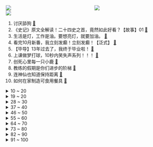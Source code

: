 <div >
	<a style="float:left;width:55%;" href = "https://github.com/anuraghazra/github-readme-stats">
	 <img src = "https://github-readme-stats.vercel.app/api?username=iuuuuuaena&theme=buefy&show_icons=true"/>
	</a>
	<a  style="float:right;width:45%" href = "https://github.com/anuraghazra/github-readme-stats">
	 <img  src="https://github-readme-stats.vercel.app/api/top-langs/?username=anuraghazra&layout=compact"/>
	</a>
	</div>

[![](https://img.shields.io/badge/jxd-@jxdgogogo.xyz-yellowgreen.svg)](https://www.jxdgogogo.xyz)<br>
1. 讨厌舔狗 [:link:](//www.bilibili.com/video/BV1Eu4y1E7wp) <br>
2. 《史记》原文全解读！二十四史之首，竟然如此好看？【故事】01 [:link:](//www.bilibili.com/video/BV1cM41197ui) <br>
3. 生活是灯，工作是油。要想亮灯，就要加油。 [:link:](//www.bilibili.com/video/BV1C84y1R76d) <br>
4. 看完10月新番，我立刻发癫！立刻发癫！【泛式】 [:link:](//www.bilibili.com/video/BV1xB4y1d7eS) <br>
5. 【毕导】13年过去了，我终于毕业啦！ [:link:](//www.bilibili.com/video/BV19c411o7os) <br>
6. 上课做梦打球，10秒内笑失声系列！！！ [:link:](//www.bilibili.com/video/BV1jN4y1k7e5) <br>
7. 创死心里每一只小鹿 [:link:](//www.bilibili.com/video/BV1oN411W76d) <br>
8. 教练的假期是你们进步的阶梯 [:link:](//www.bilibili.com/video/BV1gy4y1A7WT) <br>
9. 连神仙也知道保持距离 [:link:](//www.bilibili.com/video/BV1nN411s7J7) <br>
10. 如何在家制造可食用餐具 [:link:](//www.bilibili.com/video/BV1SN411W74G) <br>
<details>
<summary>10 ~ 20</summary>

11. 史上最打动人心的游戏，玩过的人都致郁了！ [:link:](//www.bilibili.com/video/BV1zN4y1k7Z1) <br>
12. 【爆肝】挑战在一个区块里生存100天，直接挖空！ [:link:](//www.bilibili.com/video/BV1ch4y1q7Zd) <br>
13. 人生就像一本空白的笔记，善良与否全由你自己书写，9.3分超治愈电影《海蒂和爷爷》 [:link:](//www.bilibili.com/video/BV1Ty4y1A7jC) <br>
14. 我攻略了同学的班主任！！ [:link:](//www.bilibili.com/video/BV1d94y1V7dU) <br>
15. 究极难狗生存！当你开局只有「一格空间」!!？第三期！！ [:link:](//www.bilibili.com/video/BV1U94y1V7Ah) <br>
16. HR最不愿意劝退的两种人 [:link:](//www.bilibili.com/video/BV1Zg4y1d73u) <br>
17. 我将数十张试卷拼接成了一张试卷 [:link:](//www.bilibili.com/video/BV14u4y1Y7gZ) <br>
18. 当寄生虫感染上了寄生虫，谁能胜出？ [:link:](//www.bilibili.com/video/BV1Ve41197Pq) <br>
19. 因为生理羞耻，我被一群小学生嘲笑了…. [:link:](//www.bilibili.com/video/BV1Qg4y1d72Z) <br>
</details>
<details>
<summary>19 ~ 20</summary>

20. 就要“做”挑战 [:link:](//www.bilibili.com/video/BV1gB4y1d7d4) <br>
21. 如何做不被女性避雷的广告 [:link:](//www.bilibili.com/video/BV1tu4y1E78j) <br>
22. 史上最强台球赛2 [:link:](//www.bilibili.com/video/BV1GB4y1d7yv) <br>
23. 【warma】悄悄展示我制作的小玩意~ [:link:](//www.bilibili.com/video/BV1WM411X77r) <br>
24. 我的朋友都以为我很有钱… [:link:](//www.bilibili.com/video/BV1gu4y1E7ji) <br>
25. 【纳西妲生日会】万人大合唱《我不曾忘记》 [:link:](//www.bilibili.com/video/BV1ah4y1B7Pf) <br>
26. 戏曲国家队组合出战！《云上五骁·倏忽之战》好戏开场！ [:link:](//www.bilibili.com/video/BV1sH4y1r7pi) <br>
27. 转笔，但是降维打击！3分钟上手无限轮回转笔连招！ [:link:](//www.bilibili.com/video/BV15G411C7Uv) <br>
28. 闰土刺清道夫 [:link:](//www.bilibili.com/video/BV1AB4y1d7v1) <br>
</details>
<details>
<summary>28 ~ 30</summary>

29. 天冷了，大家多穿衣服！ [:link:](//www.bilibili.com/video/BV1qM411X739) <br>
30. 【作文58+】一个视频彻底教会你怎么写满分作文 [:link:](//www.bilibili.com/video/BV1Vc411Z7Xd) <br>
31. 小伙摔伤回家等待死神来临，没想到却迎来一群天使 [:link:](//www.bilibili.com/video/BV1cM41197ag) <br>
32. 「小白」关于小米 14/14 Pro 都在这了！ [:link:](//www.bilibili.com/video/BV1nu4y1Y7XZ) <br>
33. 第一次做面包就从它开始吧！0油0糖不用揉面的贝果，简单又好吃！ [:link:](//www.bilibili.com/video/BV1hC4y1n7rP) <br>
34. 至此，已成艺术 [:link:](//www.bilibili.com/video/BV13C4y1n7Qs) <br>
35. 我，王维，人间很无趣，孑然一身，又怎样呢？ [:link:](//www.bilibili.com/video/BV1Gc411Z7Wa) <br>
36. 0失误！一镜到底！我的世界超长极限螺旋升天塔跑酷！ [:link:](//www.bilibili.com/video/BV1Hu4y1Y7XS) <br>
37. 10块钱预算能做出什么样的艺术品 [:link:](//www.bilibili.com/video/BV1Xw411B7Gf) <br>
</details>
<details>
<summary>37 ~ 40</summary>

38. 又是幸福快乐的一天~生活还得继续！ [:link:](//www.bilibili.com/video/BV1zg4y1d7jV) <br>
39. 太久没洗电饭锅，里面孕育出了一个文明… [:link:](//www.bilibili.com/video/BV1bG41117Cq) <br>
40. 教你画猫 [:link:](//www.bilibili.com/video/BV1zy4y1w752) <br>
41. 《一种新的聊天方式》 [:link:](//www.bilibili.com/video/BV1J94y1j7wH) <br>
42. 15件设计鬼才发明的神奇厨具，最后一件绝了 [:link:](//www.bilibili.com/video/BV1dc411o7tT) <br>
43. 今晚我狗哥不动嘴都不许吃 [:link:](//www.bilibili.com/video/BV13y4y1A74d) <br>
44. 最咒术该溜子的一集 [:link:](//www.bilibili.com/video/BV1cH4y1r7ZV) <br>
45. 无痿级【不要笑挑战】只有1.028%的人能看到最后蚌得住不笑！！ [:link:](//www.bilibili.com/video/BV1vu4y1Y7qP) <br>
46. 如果世界被诡异古神入侵 ！你是否能够存活到最后？ [:link:](//www.bilibili.com/video/BV1Aa4y1X761) <br>
</details>
<details>
<summary>46 ~ 50</summary>

47. 带粉丝跑一千公里拍写真？ [:link:](//www.bilibili.com/video/BV1Hj411e7Zu) <br>
48. “出来混，没一个难办的” [:link:](//www.bilibili.com/video/BV1YC4y1n73K) <br>
49. 青岛蟹宴2000一位，波龙帝王蟹不限量，从头吃到尾 [:link:](//www.bilibili.com/video/BV1au4y1Y7eP) <br>
50. 为了一夜暴富，我用数学模型买足彩 [:link:](//www.bilibili.com/video/BV1oc411R7PU) <br>
51. 【战鹰×战狼】“战战京京”的感情故事 [:link:](//www.bilibili.com/video/BV1oc411Z7Rp) <br>
52. 女王陛下，来自大明的洋人不仅有枪，还有手榴弹！【帝国时代4】 [:link:](//www.bilibili.com/video/BV1SM411X7LV) <br>
53. 我买了三万元的顶级武器！是什么体验？世界上最强的手枪之一！ [:link:](//www.bilibili.com/video/BV1Vc411Z7L2) <br>
54. 一进城才知道我爸这么火 [:link:](//www.bilibili.com/video/BV1ZB4y1R7GE) <br>
55. 湾鳄小河去世，救治过程复盘，也许是撬动动物园低效管理的先驱 [:link:](//www.bilibili.com/video/BV1Lw411q7QD) <br>
</details>
<details>
<summary>55 ~ 60</summary>

56. 探秘全球最危险，迪拜空中餐厅！吃牛排要签生死状？ [:link:](//www.bilibili.com/video/BV1mw411F7VZ) <br>
57. 当猫咖员工是个coser，是什么体验？ [:link:](//www.bilibili.com/video/BV1NQ4y1H7P6) <br>
58. 无力感2.0 [:link:](//www.bilibili.com/video/BV1mh4y1i7gw) <br>
59. “天下一统”背后隐藏的“惊天动机”！「三国归晋」 [:link:](//www.bilibili.com/video/BV1nQ4y1H7Eb) <br>
60. 《王者荣耀世界》6分钟实机演示发布-「为战斗加点恶作剧」 [:link:](//www.bilibili.com/video/BV1Sy4y1w7QM) <br>
61. 超猛肌肉猛男！男人为救亲哥哥，一人跨国掀翻一群歹徒！ [:link:](//www.bilibili.com/video/BV1B84y1R7YP) <br>
62. ”短短几分钟却震撼了我一辈子“ [:link:](//www.bilibili.com/video/BV1oh4y1i7Mo) <br>
63. 经鉴定，僵尸是撑死的！ [:link:](//www.bilibili.com/video/BV1LN4y1k76C) <br>
64. 好歹毒的雅思8分知识 [:link:](//www.bilibili.com/video/BV1Yu4y1E7qV) <br>
</details>
<details>
<summary>64 ~ 70</summary>

65. 24个美院人画猫 [:link:](//www.bilibili.com/video/BV1p94y1j7mH) <br>
66. 假如星穹铁道里的角色也拍短视频 [:link:](//www.bilibili.com/video/BV1C84y1R7gn) <br>
67. 你这后羿血条有问题呀 [:link:](//www.bilibili.com/video/BV1zw411z7Yf) <br>
68. 猫咪咬人怎么办？ [:link:](//www.bilibili.com/video/BV13G411C7Cz) <br>
69. 《明日方舟》限定干员「塑心」前瞻PV [:link:](//www.bilibili.com/video/BV1We41197Tc) <br>
70. 《崩坏：星穹铁道》走近星穹——「托帕&账账：债务优化，迎面变局」 [:link:](//www.bilibili.com/video/BV1D84y1R7Uc) <br>
71. 如果英文歌曲也有天花板，那么哪首才是你心目中的NO.1 [:link:](//www.bilibili.com/video/BV1Yy4y1w7QS) <br>
72. 超级搜索技术，普通人变强的唯一外挂 | 全套宝藏实操秘技 [:link:](//www.bilibili.com/video/BV1yw411F7J1) <br>
73. 漫威蜘蛛侠2：蜘蛛侠最强战衣，反毒液战衣登场！ [:link:](//www.bilibili.com/video/BV1oG411k7A2) <br>
</details>
<details>
<summary>73 ~ 80</summary>

74. 当爸爸来接放学，和妈妈咋不一样？ [:link:](//www.bilibili.com/video/BV1tG41117S7) <br>
75. 简单的人到肩担的人 [:link:](//www.bilibili.com/video/BV1ug4y1o73m) <br>
76. 生猛闺蜜！！！ [:link:](//www.bilibili.com/video/BV1kC4y1n755) <br>
77. 哥们跟你心连心你跟哥们玩脑筋? [:link:](//www.bilibili.com/video/BV1iN4y1r7vs) <br>
78. 世界上最长的烤肉大串！30个师傅同时烤，200米长根本拿不动！ [:link:](//www.bilibili.com/video/BV1vw411z7EB) <br>
79. 上海万圣节人均发疯笑死我了 [:link:](//www.bilibili.com/video/BV1XC4y137bA) <br>
80. “乐高世界”里的蟑螂老窝，吓飞一群猛男 [:link:](//www.bilibili.com/video/BV16N4y1k7AT) <br>
81. “蒙住了眼，心感受的便更清晰了” [:link:](//www.bilibili.com/video/BV1Xw411F7i6) <br>
82. “汗流浃背了吧，Cheems！” [:link:](//www.bilibili.com/video/BV1AC4y1n7hc) <br>
</details>
<details>
<summary>82 ~ 90</summary>

83. 你这个变态！ [:link:](//www.bilibili.com/video/BV1NN411s7MX) <br>
84. 今天不做被束缚的贵族 只做优雅的自由人 [:link:](//www.bilibili.com/video/BV1yu4y1Y7Lu) <br>
85. 老师吵架时的尴尬（真的超超超级无敌真实哇） [:link:](//www.bilibili.com/video/BV1Gc411Z7ct) <br>
86. 小却精悍！13年前仅11MB大小的国产巅峰游戏！ [:link:](//www.bilibili.com/video/BV1aQ4y1W7hr) <br>
87. 【怒九】气到缺氧 2023年竟然还能玩到这样剧情的游戏… [:link:](//www.bilibili.com/video/BV1CM411X7L5) <br>
88. 当 代 年 轻 人 快 感 现 状 [:link:](//www.bilibili.com/video/BV13Q4y1W7rn) <br>
89. 《史 上 最 骚 卧 底 如 来》—第一集 [:link:](//www.bilibili.com/video/BV1c94y157yV) <br>
90. （这也能解说？！）打到惺惺相惜！江苏街头综合格斗赛！ [:link:](//www.bilibili.com/video/BV1Bu4y1Y7Jt) <br>
91. 😨资本家最讨厌的白嫖怪长什么样？！ [:link:](//www.bilibili.com/video/BV11y4y1w7pL) <br>
</details>
<details>
<summary>91 ~ 100</summary>

92. 紧跟时事的天才？！！！ [:link:](//www.bilibili.com/video/BV1K94y1j75X) <br>
93. 野外池塘找到水中古碑！下去后发现竟是700年前的二品大官！ [:link:](//www.bilibili.com/video/BV1KB4y1d79Q) <br>
94. 乡村真人版海贼王（6） [:link:](//www.bilibili.com/video/BV1Bg4y1d7vJ) <br>
95. 花3天炸一块肉，入口的瞬间，爆汁了！ [:link:](//www.bilibili.com/video/BV1wa4y1X7j1) <br>
96. 《明日方舟：终末地》技术测试PV [:link:](//www.bilibili.com/video/BV1ph4y1i7Ua) <br>
97. 【史君】清官在大殿上搭出双层粮仓，揭穿贪官的阴谋，乾隆当场暴怒！ [:link:](//www.bilibili.com/video/BV1A94y1574a) <br>
98. 我玩院审怎么你了？ [:link:](//www.bilibili.com/video/BV1Qu4y1Y7Bu) <br>
99. 马里奥变成了大象！超级马里奥惊奇 [:link:](//www.bilibili.com/video/BV15e41197f8) <br>
100. 奇怪，长大了反而更喜欢这三只 [:link:](//www.bilibili.com/video/BV1ve411d7BT) <br>
</details>
